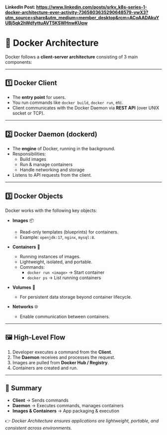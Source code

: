 #### LinkedIn Post:  https://www.linkedin.com/posts/srkv_k8s-series-1-docker-architecture-ever-activity-7365803635290648579-vwX3?utm_source=share&utm_medium=member_desktop&rcm=ACoAADAkuYUBj5qk2hWdfyttuAVT5KSWHnwKUqw

# 🐳 Docker Architecture

Docker follows a **client-server architecture** consisting of 3 main components:  

---

## 1️⃣ Docker Client
- The **entry point** for users.  
- You run commands like `docker build`, `docker run`, etc.  
- Client communicates with the Docker Daemon via **REST API** (over UNIX socket or TCP).  

---

## 2️⃣ Docker Daemon (dockerd)
- The **engine** of Docker, running in the background.  
- Responsibilities:  
  - Build images  
  - Run & manage containers  
  - Handle networking and storage  
- Listens to API requests from the client.  

---

## 3️⃣ Docker Objects
Docker works with the following key objects:  

- **Images** 📦  
  - Read-only templates (blueprints) for containers.  
  - Example: `openjdk:17`, `nginx`, `mysql:8`.  

- **Containers** 🚀  
  - Running instances of images.  
  - Lightweight, isolated, and portable.  
  - Commands:  
    - `docker run <image>` → Start container  
    - `docker ps` → List running containers  

- **Volumes** 💾  
  - For persistent data storage beyond container lifecycle.  

- **Networks** 🌐  
  - Enable communication between containers.  

---

## 🖼️ High-Level Flow

1. Developer executes a command from the **Client**.  
2. The **Daemon** receives and processes the request.  
3. Images are pulled from **Docker Hub / Registry**.  
4. Containers are created and run.  

---

## 📌 Summary

- **Client** → Sends commands  
- **Daemon** → Executes commands, manages containers  
- **Images & Containers** → App packaging & execution  

👉 *Docker Architecture ensures applications are lightweight, portable, and consistent across environments.*  



